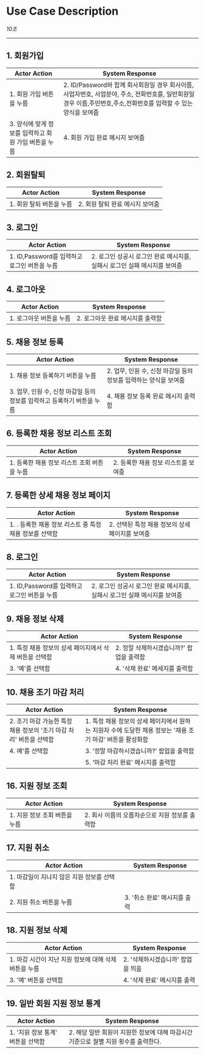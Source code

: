 # Use Case Description

_10조_

---

## 1. 회원가입

| Actor Action                                         | System Response                                                                                                                                                    |
| ---------------------------------------------------- | ------------------------------------------------------------------------------------------------------------------------------------------------------------------ |
| 1. 회원 가입 버튼을 누름                             | 2. ID/Password와 함께 회사회원일 경우 회사이름, 사업자번호, 사업분야, 주소, 전화번호를, 일반회원일 경우 이름,주민번호,주소,전화번호를 입력할 수 있는 양식을 보여줌 |
| 3. 양식에 맞게 정보를 입력하고 회원 가입 버튼을 누름 | 4. 회원 가입 완료 메시지 보여줌                                                                                                                                    |

## 2. 회원탈퇴

| Actor Action             | System Response                 |
| ------------------------ | ------------------------------- |
| 1. 회원 탈퇴 버튼을 누름 | 2. 회원 탈퇴 완료 메시지 보여줌 |

## 3. 로그인

| Actor Action                                 | System Response                                                           |
| -------------------------------------------- | ------------------------------------------------------------------------- |
| 1. ID,Password를 입력하고 로그인 버튼을 누름 | 2. 로그인 성공시 로그인 완료 메시지를, 실패시 로그인 실패 메시지를 보여줌 |

## 4. 로그아웃

| Actor Action            | System Response                  |
| ----------------------- | -------------------------------- |
| 1. 로그아웃 버튼을 누름 | 2. 로그아웃 완료 메시지를 출력함 |

## 5. 채용 정보 등록

| Actor Action                                                            | System Response                                                  |
| ----------------------------------------------------------------------- | ---------------------------------------------------------------- |
| 1. 채용 정보 등록하기 버튼을 누름                                       | 2. 업무, 인원 수, 신청 마감일 등의 정보를 입력하는 양식을 보여줌 |
| 3. 업무, 인원 수, 신청 마감일 등의 정보를 입력하고 등록하기 버튼을 누름 | 4. 채용 정보 등록 완료 메시지 출력함                             |
## 6. 등록한 채용 정보 리스트 조회
| Actor Action                                                    | System Response                                             |
|----------------------------------------------------------------|------------------------------------------------------------- |
| 1.  등록한 채용 정보 리스트 조회 버튼을 누름	                                        | 2. 등록한 채용 정보 리스트를 보여줌  |
                              
## 7. 등록한 상세 채용 정보 페이지
| Actor Action                                                    | System Response                                             |
|----------------------------------------------------------------|------------------------------------------------------------- |
| 1. . 등록한 채용 정보 리스트 중 특정 채용 정보를 선택함	                                        | 2. 선택된 특정 채용 정보의 상세 페이지를 보여줌  |
## 8. 로그인
| Actor Action                                                    | System Response                                             |
|----------------------------------------------------------------|------------------------------------------------------------- |
| 1. ID,Password를 입력하고 로그인 버튼을 누름                      | 2. 로그인 성공시 로그인 완료 메시지를, 실패시 로그인 실패 메시지를 보여줌  |
## 9. 채용 정보 삭제
| Actor Action                                                    | System Response                                             |
|----------------------------------------------------------------|------------------------------------------------------------- |
| 1.  특정 채용 정보의 상세 페이지에서 삭제 버튼을 선택함                                     | 2. 정말 삭제하시겠습니까?' 팝업을 출력함                         | 
| 3.   '예'를 선택함   												 | 4.  '삭제 완료' 메세지를 출력함                                        |
## 10. 채용 조기 마감 처리
| Actor Action                                                    | System Response                                             |
|----------------------------------------------------------------|------------------------------------------------------------- |
| 2. 조기 마감 가능한 특정 채용 정보의 '조기 마감 처리' 버튼을 선택함                               | 1. 특정 채용 정보의 상세 페이지에서 원하는 지원자 수에 도달한 채용 정보는 '채용 조기 마감' 버튼을 활성화함 |
| 4. 예'를 선택함	       | 3. '정말 마감하시겠습니까?' 팝업을 출력함                |
|					    | 5. '마감 처리 완료' 메시지를 출력함					|

## 16. 지원 정보 조회

| Actor Action                  | System Response                                |
| ----------------------------- | ---------------------------------------------- |
| 1. 지원 정보 조회 버튼을 누름 | 2. 회사 이름의 오름차순으로 지원 정보를 출력함 |

## 17. 지원 취소

| Actor Action                               | System Response              |
| ------------------------------------------ | ---------------------------- |
| 1. 마감일이 지나지 않은 지원 정보를 선택함 |                              |
| 2. 지원 취소 버튼을 누름                   | 3. '취소 완료' 메시지를 출력 |

## 18. 지원 정보 삭제

| Actor Action                                          | System Response                   |
| ----------------------------------------------------- | --------------------------------- |
| 1. 마감 시간이 지난 지원 정보에 대해 삭제 버튼을 누름 | 2. '삭제하시겠습니까' 팝업을 띄움 |
| 3. '예' 버튼을 선택함                                 | 4. '삭제 완료' 메시지를 출력      |

## 19. 일반 회원 지원 정보 통계

| Actor Action                      | System Response                                                                     |
| --------------------------------- | ----------------------------------------------------------------------------------- |
| 1. '지원 정보 통계' 버튼을 선택함 | 2. 해당 일반 회원이 지원한 정보에 대해 마감시간 기준으로 월별 지원 횟수를 출력한다. |
